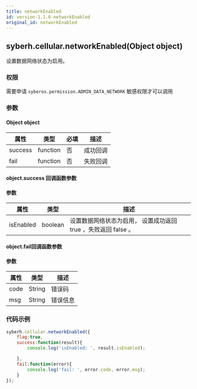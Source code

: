 ```yaml
---
title: networkEnabled
id: version-1.1.0-networkEnabled
original_id: networkEnabled
---
```


## syberh.cellular.networkEnabled(Object object)

设置数据网络状态为启用。

### 权限
需要申请 `syberos.permission.ADMIN_DATA_NETWORK` 敏感权限才可以调用

### 参数

#### Object object

| 属性    | 类型     | 必填 | 描述                                                         |
| ------- | -------- | -------- | ------------------------------------------------------------ |
| success | function | 否       | 成功回调                                       |
| fail    | function | 否       | 失败回调                                       |


#### object.success 回调函数参数
#### 参数
| 属性            | 类型      | 描述                                 |
| -------------- | ------   | ------------------------------------ |
| isEnabled      | boolean  | 设置数据网络状态为启用， 设置成功返回 true ，失败返回 false 。|


#### object.fail回调函数参数
#### 参数
| 属性 | 类型   | 描述     |
| ---- | ------ | -------- |
| code | String | 错误码   |
| msg  | String | 错误信息 |


### 代码示例
```js
syberh.cellular.networkEnabled({
    flag:true,
	success:function(result){
        console.log('isEnabled: ', result.isEnabled);

    },
    fail:function(error){
        console.log('fail: ', error.code, error.msg);
    }
});
```